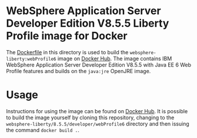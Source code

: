 # WebSphere Application Server Developer Edition V8.5.5 Liberty Profile image for Docker

The [Dockerfile](Dockerfile) in this directory is used to build the `websphere-liberty:webProfile6` image on [Docker Hub](https://registry.hub.docker.com/_/websphere-liberty/). The image contains IBM WebSphere Application Server Developer Edition V8.5.5 with Java EE 6 Web Profile features and builds on the `java:jre` OpenJRE image.

# Usage

Instructions for using the image can be found on [Docker Hub](https://registry.hub.docker.com/_/websphere-liberty/). It is possible to build the image yourself by cloning this repository, changing to the `websphere-liberty/8.5.5/developer/webProfile6` directory and then issuing the command `docker build .`.
